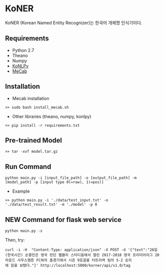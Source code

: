 # KoNER

KoNER (Korean Named Entity Recognizer)는 한국어 개체명 인식기이다. 

## Requirements

* Python 2.7
* Theano
* Numpy
* [KoNLPy](http://konlpy-ko.readthedocs.io/ko/v0.4.3/)
* [MeCab](https://bitbucket.org/eunjeon/mecab-ko/overview) 

## Installation
* Mecab installation
```
>> sudo bash install_mecab.sh
```
* Other libraries (theano, numpy, konlpy)
```
>> pip install -r requirements.txt
```

## Pre-trained Model
```
>> tar -xvf model.tar.gz
```

## Run Command
```
python main.py -i [input_file_path] -o [output_file_path] -m [model_path] -p [input type 0(=raw), 1(=pos)]
```
* Example
```
>> python main.py -i './data/test_input.txt' -o './data/test_result.txt' -m './model' -p 0
```
## NEW Command for flask web service
```
python main.py -s  
```

Then, try:
```
curl -i -H  "Content-Type: application/json" -X POST -d '{"text":"26일(한국시간) 손흥민은 영국 런던 웸블리 스타디움에서 열린 2017-2018 영국 프리미어리그 20라운드 사우스햄튼 FC와의 홈경기에서 시즌 9호골을 터트리며 팀의 5-2 승리
에 힘을 보탰다."}' http://localhost:5000/korner/api/v1.0/tag
```
